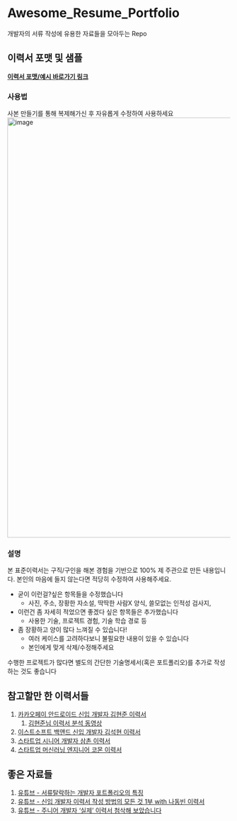 # Awesome_Resume_Portfolio
개발자의 서류 작성에 유용한 자료들을 모아두는 Repo

## 이력서 포맷 및 샘플

[**이력서 포맷/예시 바로가기 링크**](https://docs.google.com/document/d/1Y2Y7-DWO-0F68nsUxB-ObYbXTdQgBHu-Fw48yTYG6R0/edit?usp=sharing)

### 사용법
사본 만들기를 통해 복제해가신 후 자유롭게 수정하여 사용하세요
<img width="948" alt="image" src="https://user-images.githubusercontent.com/7837143/154478978-bd755bfe-3250-4c58-a6d6-c9f3b22e75a4.png">

### 설명
본 표준이력서는 구직/구인을 해본 경험을 기반으로 100% 제 주관으로 만든 내용입니다. 
본인의 마음에 들지 않는다면 적당히 수정하여 사용해주세요. 

- 굳이 이런걸?싶은 항목들을 수정했습니다
    - 사진, 주소, 장황한 자소설, 딱딱한 사람X 양식, 쓸모없는 인적성 검사지,
- 이런건 좀 자세히 적었으면 좋겠다 싶은 항목들은 추가했습니다
    - 사용한 기술, 프로젝트 경험, 기술 학습 경로 등
- 좀 장황하고 양이 많다 느껴질 수 있습니다!
    - 여러 케이스를 고려하다보니 불필요한 내용이 있을 수 있습니다
    - 본인에게 맞게 삭제/수정해주세요

수행한 프로젝트가 많다면 별도의 간단한 기술명세서(혹은 포트폴리오)를 추가로 작성하는 것도 좋습니다


## 참고할만 한 이력서들

1. [카카오페이 안드로이드 신입 개발자 김현준 이력서](https://haero.notion.site/haero/H43RO-7151be77ee0c4ca2b7e073a9156b3b2e)
    1. [김현준님 이력서 분석 동영상](https://www.youtube.com/watch?v=8xvYz0ldfEI)
3. [이스트소프트 백앤드 신입 개발자 김석현 이력서](https://www.notion.so/Back-end-Developer-Lob-e51c02b15e89401abe00604d95d4846d)
4. [스타트업 시니어 개발자 삼촌 이력서](https://github.com/samchon/resume)
5. [스타트업 머신러닝 엔지니어 코몬 이력서](https://docs.google.com/document/d/1odfH0H_wM1XfiPy1S59zjMGwRyo7DsJShd9nWH3DB70/edit?usp=sharing)

## 좋은 자료들
1. [유튜브 - 서류탈락하는 개발자 포트폴리오의 특징](https://www.youtube.com/watch?v=PJGsPohDuoA)
2. [유튜브 - 신입 개발자 이력서 작성 방법의 모든 것 1부 with 나동빈 이력서](https://www.youtube.com/watch?v=qeFJ6UwjxmU)
3. [유튜브 - 주니어 개발자 ‘실제’ 이력서 첨삭해 보았습니다](https://www.youtube.com/watch?v=1bcmmc2rTBE)
